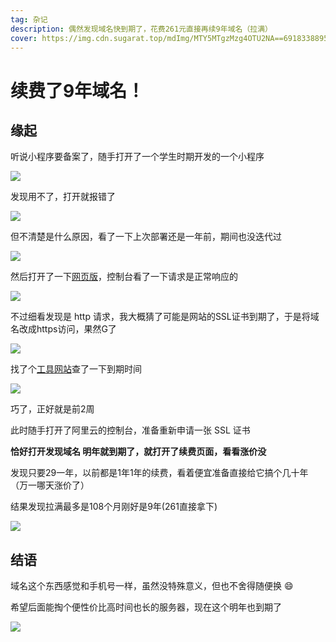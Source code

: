 ```yaml
---
tag: 杂记
description: 偶然发现域名快到期了，花费261元直接再续9年域名（拉满）
cover: https://img.cdn.sugarat.top/mdImg/MTY5MTgzMzg4OTU2NA==691833889564
---
```

# 续费了9年域名！

## 缘起
听说小程序要备案了，随手打开了一个学生时期开发的一个小程序

![](https://img.cdn.sugarat.top/mdImg/MTYxNzYwODI3MDQ4OA==617608270488)

发现用不了，打开就报错了

![](https://img.cdn.sugarat.top/mdImg/MTY5MTgzMjk2NzgxOQ==691832967819)

但不清楚是什么原因，看了一下上次部署还是一年前，期间也没迭代过

![](https://img.cdn.sugarat.top/mdImg/MTY5MTgzMzA5NDcwNw==691833094707)

然后打开了一下[网页版](http://hdkq.sugarat.top/)，控制台看了一下请求是正常响应的

![](https://img.cdn.sugarat.top/mdImg/MTY5MTgzMzI4MjQ3NQ==691833282475)

不过细看发现是 http 请求，我大概猜了可能是网站的SSL证书到期了，于是将域名改成https访问，果然G了

![](https://img.cdn.sugarat.top/mdImg/MTY5MTgzMzM1MzY3MQ==691833353671)

找了个[工具网站](https://uutool.cn/ssl-time/)查了一下到期时间

![](https://img.cdn.sugarat.top/mdImg/MTY5MTgzMzQxMjg3Mw==691833412873)

巧了，正好就是前2周

此时随手打开了阿里云的控制台，准备重新申请一张 SSL 证书

**恰好打开发现域名 明年就到期了，就打开了续费页面，看看涨价没**

发现只要29一年，以前都是1年1年的续费，看着便宜准备直接给它搞个几十年（万一哪天涨价了）

结果发现拉满最多是108个月刚好是9年(261直接拿下)

![](https://img.cdn.sugarat.top/mdImg/MTY5MTgzMzg4OTU2NA==691833889564)

## 结语

域名这个东西感觉和手机号一样，虽然没特殊意义，但也不舍得随便换 😄

希望后面能掏个便性价比高时间也长的服务器，现在这个明年也到期了

![](https://img.cdn.sugarat.top/mdImg/MTY5MTgzNDM3MjU4MQ==691834372581)